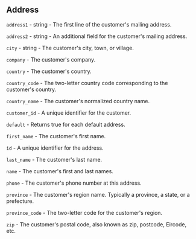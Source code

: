## Address

`address1` - string - The first line of the customer's mailing address.

`address2` - string - An additional field for the customer's mailing address.

`city` - string - The customer's city, town, or village.

`company` - The customer's company.

`country` - The customer's country.

`country_code` - The two-letter country code corresponding to the customer's 
country.

`country_name` - The customer's normalized country name.

`customer_id` - A unique identifier for the customer.

`default` - Returns true for each default address.

`first_name` - The customer's first name.

`id` - A unique identifier for the address.

`last_name` - The customer's last name.

`name` - The customer's first and last names.

`phone` - The customer's phone number at this address.

`province` - The customer's region name. Typically a province, a state, or a 
prefecture.

`province_code` - The two-letter code for the customer's region.

`zip` - The customer's postal code, also known as zip, postcode, Eircode, etc.
